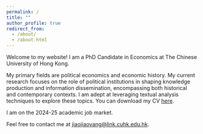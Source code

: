 ```yaml
---
permalink: /
title: ""
author_profile: true
redirect_from: 
  - /about/
  - /about.html
---
```




Welcome to my website! I am a PhD Candidate in Economics at The Chinese University of Hong Kong. 

My primary fields are political economics and economic history. My current research focuses on the role of political institutions in shaping knowledge production and information dissemination, encompassing both historical and contemporary contexts. I am adept at leveraging textual analysis techniques to explore these topics. You can download my CV [here](../assets/CV_Yangjiaojiao2024.pdf).

I am on the 2024-25 academic job market.

Feel free to contact me at [jiaojiaoyang@link.cuhk.edu.hk](mailto:jiaojiaoyang@link.cuhk.edu.hk).



